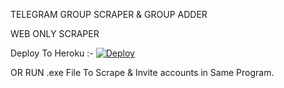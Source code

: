 TELEGRAM GROUP SCRAPER & GROUP ADDER 


WEB ONLY SCRAPER 

Deploy To Heroku :-
<a href="https://heroku.com/deploy">
  <img src="https://www.herokucdn.com/deploy/button.svg" alt="Deploy">
</a>


OR RUN .exe File To Scrape & Invite accounts in Same Program.

